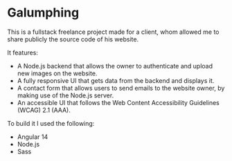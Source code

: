 # Galumphing

This is a fullstack freelance project made for a client, whom allowed me to share publicly the source code of his website.

It features:
* A Node.js backend that allows the owner to authenticate and upload new images on the website.
* A fully responsive UI that gets data from the backend and displays it.
* A contact form that allows users to send emails to the website owner, by making use of the Node.js server.
* An accessible UI that follows the Web Content Accessibility Guidelines (WCAG) 2.1 (AAA).

To build it I used the following:
* Angular 14
* Node.js
* Sass
